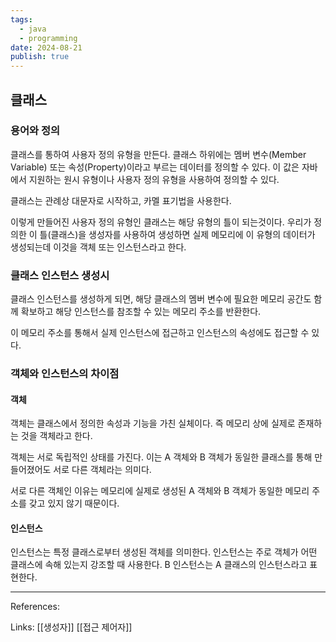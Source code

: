 ```yaml
---
tags:
  - java
  - programming
date: 2024-08-21
publish: true
---
```


## 클래스

### 용어와 정의

클래스를 통하여 사용자 정의 유형을 만든다. 클래스 하위에는 멤버 변수(Member Variable) 또는 속성(Property)이라고 부르는 데이터를 정의할 수 있다. 이 값은 자바에서 지원하는 원시 유형이나 사용자 정의 유형을 사용하여 정의할 수 있다.

클래스는 관례상 대문자로 시작하고, 카멜 표기법을 사용한다.

이렇게 만들어진 사용자 정의 유형인 클래스는 해당 유형의 틀이 되는것이다.
우리가 정의한 이 틀(클래스)을 생성자를 사용하여 생성하면 실제 메모리에 이 유형의 데이터가 생성되는데 이것을 객체 또는 인스턴스라고 한다.

### 클래스 인스턴스 생성시

클래스 인스턴스를 생성하게 되면, 해당 클래스의 멤버 변수에 필요한 메모리 공간도 함께 확보하고 해당 인스턴스를 참조할 수 있는 메모리 주소를 반환한다.

이 메모리 주소를 통해서 실제 인스턴스에 접근하고 인스턴스의 속성에도 접근할 수 있다.

### 객체와 인스턴스의 차이점

#### 객체

객체는 클래스에서 정의한 속성과 기능을 가친 실체이다. 즉 메모리 상에 실제로 존재하는 것을 객체라고 한다.

객체는 서로 독립적인 상태를 가진다. 이는 A 객체와 B 객체가 동일한 클래스를 통해 만들어졌어도 서로 다른 객체라는 의미다.

서로 다른 객체인 이유는 메모리에 실제로 생성된 A 객체와 B 객체가 동일한 메모리 주소를 갖고 있지 않기 때문이다.

#### 인스턴스

인스턴스는 특정 클래스로부터 생성된 객체를 의미한다. 인스턴스는 주로 객체가 어떤 클래스에 속해 있는지 강조할 때 사용한다. B 인스턴스는 A 클래스의 인스턴스라고 표현한다.

---

References:

Links: [[생성자]] [[접근 제어자]]
